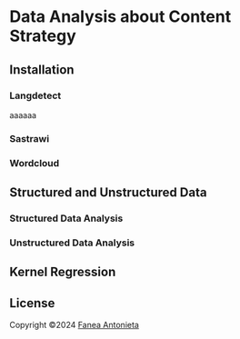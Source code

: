 # Data Analysis about Content Strategy

## Installation
### Langdetect
aaaaaa
### Sastrawi

### Wordcloud

## Structured and Unstructured Data
### Structured Data Analysis

### Unstructured Data Analysis

## Kernel Regression

## License
Copyright ©2024 [Fanea Antonieta](https://github.com/faneafa)<br />

